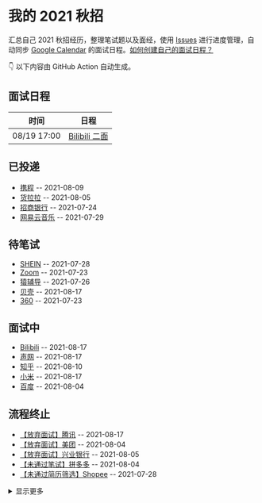 
# 我的 2021 秋招 

汇总自己 2021 秋招经历，整理笔试题以及面经，使用 [Issues](https://github.com/mayandev/interview-schedule/issues) 进行进度管理，自动同步 [Google Calendar](https://calendar.google.com/) 的面试日程。[如何创建自己的面试日程？](https://github.com/Mayandev/interview-2021/issues/19)


👇 以下内容由 GitHub Action 自动生成。

## 面试日程

| 时间          | 日程                                                                                                                                  |
| ----------- | ----------------------------------------------------------------------------------------------------------------------------------- |
| 08/19 17:00 | [Bilibili 二面](https://www.google.com/calendar/event?eid=NGxuMDlyYnYxM21ha2luMTNscDlscGU4Z3QgYzZrZW9pbGFmdjk5cDE5dmw3ZmFpZHU4bWtAZw) |

## 已投递
- [携程](https://github.com/Mayandev/interview-schedule/issues/17) -- 2021-08-09
- [货拉拉](https://github.com/Mayandev/interview-schedule/issues/16) -- 2021-08-05
- [招商银行](https://github.com/Mayandev/interview-schedule/issues/12) -- 2021-07-24
- [网易云音乐](https://github.com/Mayandev/interview-schedule/issues/4) -- 2021-07-29
## 待笔试
- [SHEIN](https://github.com/Mayandev/interview-schedule/issues/8) -- 2021-07-28
- [Zoom](https://github.com/Mayandev/interview-schedule/issues/6) -- 2021-07-23
- [猿辅导](https://github.com/Mayandev/interview-schedule/issues/5) -- 2021-07-26
- [贝壳](https://github.com/Mayandev/interview-schedule/issues/3) -- 2021-08-17
- [360](https://github.com/Mayandev/interview-schedule/issues/1) -- 2021-07-23
## 面试中
- [Bilibili](https://github.com/Mayandev/interview-schedule/issues/21) -- 2021-08-17
- [声网](https://github.com/Mayandev/interview-schedule/issues/20) -- 2021-08-17
- [知乎](https://github.com/Mayandev/interview-schedule/issues/18) -- 2021-08-10
- [小米](https://github.com/Mayandev/interview-schedule/issues/13) -- 2021-08-17
- [百度](https://github.com/Mayandev/interview-schedule/issues/10) -- 2021-08-04
## 流程终止
- [【放弃面试】腾讯](https://github.com/Mayandev/interview-schedule/issues/22) -- 2021-08-17
- [【放弃面试】美团](https://github.com/Mayandev/interview-schedule/issues/15) -- 2021-08-04
- [【放弃面试】兴业银行](https://github.com/Mayandev/interview-schedule/issues/14) -- 2021-08-05
- [【未通过笔试】拼多多](https://github.com/Mayandev/interview-schedule/issues/9) -- 2021-08-04
- [【未通过简历筛选】Shopee](https://github.com/Mayandev/interview-schedule/issues/7) -- 2021-07-28
<details><summary>显示更多</summary>

- [【未通过 HR 面试】京东](https://github.com/Mayandev/interview-schedule/issues/2) -- 2021-08-12
</details>

